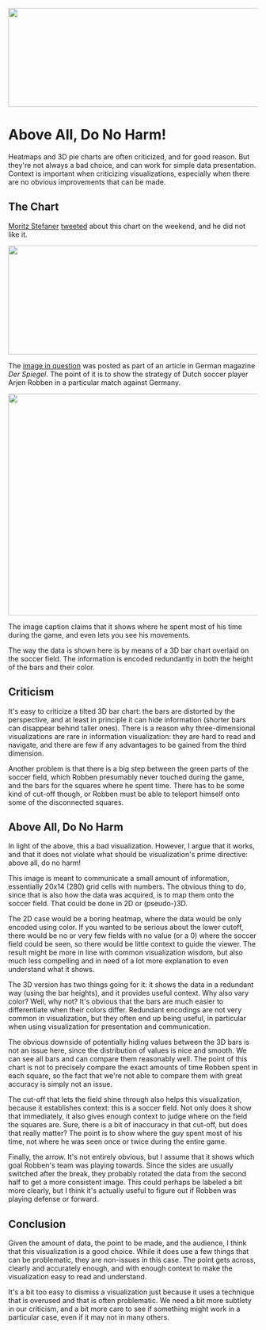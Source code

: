 <p align="center"><a href="/criticism/above-all-do-no-harm"><img src="https://media.eagereyes.org/media/2011/soccer-teaser.jpg" alt="" width="600" height="200" /></a></p>

# Above All, Do No Harm!

Heatmaps and 3D pie charts are often criticized, and for good reason. But they're not always a bad choice, and can work for simple data presentation. Context is important when criticizing visualizations, especially when there are no obvious improvements that can be made.

## The Chart

<a href="http://well-formed-data.net/">Moritz Stefaner</a> <a href="https://twitter.com/moritz_stefaner/status/105029152993845249">tweeted</a> about this chart on the weekend, and he did not like it.

<p align="center"><img src="https://media.eagereyes.org/media/2011/soccer-moritz.png" alt="" width="600" height="220" /></p>

The <a href="http://www.spiegel.de/fotostrecke/fotostrecke-71846-2.html">image in question</a> was posted as part of an article in German magazine <em>Der Spiegel</em>. The point of it is to show the strategy of Dutch soccer player Arjen Robben in a particular match against Germany.

<p align="center"><img src="https://media.eagereyes.org/media/2011/soccer-heatmap.jpg" alt="" width="600" height="448" /></p>

The image caption claims that it shows where he spent most of his time during the game, and even lets you see his movements.

The way the data is shown here is by means of a 3D bar chart overlaid on the soccer field. The information is encoded redundantly in both the height of the bars and their color.

## Criticism

It's easy to criticize a tilted 3D bar chart: the bars are distorted by the perspective, and at least in principle it can hide information (shorter bars can disappear behind taller ones). There is a reason why three-dimensional visualizations are rare in information visualization: they are hard to read and navigate, and there are few if any advantages to be gained from the third dimension.

Another problem is that there is a big step between the green parts of the soccer field, which Robben presumably never touched during the game, and the bars for the squares where he spent time. There has to be some kind of cut-off though, or Robben must be able to teleport himself onto some of the disconnected squares.

## Above All, Do No Harm

In light of the above, this a bad visualization. However, I argue that it works, and that it does not violate what should be visualization's prime directive: above all, do no harm!

This image is meant to communicate a small amount of information, essentially 20x14 (280) grid cells with numbers. The obvious thing to do, since that is also how the data was acquired, is to map them onto the soccer field. That could be done in 2D or (pseudo-)3D.

The 2D case would be a boring heatmap, where the data would be only encoded using color. If you wanted to be serious about the lower cutoff, there would be no or very few fields with no value (or a 0) where the soccer field could be seen, so there would be little context to guide the viewer. The result might be more in line with common visualization wisdom, but also much less compelling and in need of a lot more explanation to even understand what it shows.

The 3D version has two things going for it: it shows the data in a redundant way (using the bar heights), and it provides useful context. Why also vary color? Well, why not? It's obvious that the bars are much easier to differentiate when their colors differ. Redundant encodings are not very common in visualization, but they often end up being useful, in particular when using visualization for presentation and communication.

The obvious downside of potentially hiding values between the 3D bars is not an issue here, since the distribution of values is nice and smooth. We can see all bars and can compare them reasonably well. The point of this chart is not to precisely compare the exact amounts of time Robben spent in each square, so the fact that we're not able to compare them with great accuracy is simply not an issue.

The cut-off that lets the field shine through also helps this visualization, because it establishes context: this is a soccer field. Not only does it show that immediately, it also gives enough context to judge where on the field the squares are. Sure, there is a bit of inaccuracy in that cut-off, but does that really matter? The point is to show where the guy spent most of his time, not where he was seen once or twice during the entire game.

Finally, the arrow. It's not entirely obvious, but I assume that it shows which goal Robben's team was playing towards. Since the sides are usually switched after the break, they probably rotated the data from the second half to get a more consistent image. This could perhaps be labeled a bit more clearly, but I think it's actually useful to figure out if Robben was playing defense or forward.

## Conclusion

Given the amount of data, the point to be made, and the audience, I think that this visualization is a good choice. While it does use a few things that can be problematic, they are non-issues in this case. The point gets across, clearly and accurately enough, and with enough context to make the visualization easy to read and understand.

It's a bit too easy to dismiss a visualization just because it uses a technique that is overused and that is often problematic. We need a bit more subtlety in our criticism, and a bit more care to see if something might work in a particular case, even if it may not in many others.
